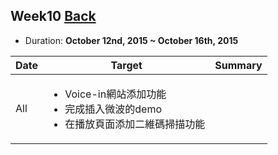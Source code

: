 ## Week10	[Back](./../summary.md)

* Duration: **October 12nd, 2015 ~ October 16th, 2015**

<table>
	<thead>
		<th scope="col">Date</th>
		<th scope="col">Target</th>
		<th scope="col">Summary</th>
	</thead>
	<tbody>
		<tr>
			<td>All</td>
			<td>
				<ul>
					<li>Voice-in網站添加功能</li>
					<li>完成插入微波的demo</li>
					<li>在播放頁面添加二維碼掃描功能</li>
				</ul>
			</td>
			<td>
				<ul>
				</ul>
			</td>
		</tr>
	</tbody>
</table>


